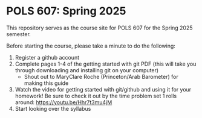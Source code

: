 # POLS 607: Spring 2025
This repository serves as the course site for POLS 607 for the Spring 2025 semester.

Before starting the course, please take a minute to do the following:

1. Register a github account
2. Complete pages 1-4 of the getting started with git PDF (this will take you through downloading and installing git on your computer)
    - Shout out to MaryClare Roche (Princeton/Arab Barometer) for making this guide
3. Watch the video for getting started with git/github and using it for your homework! Be sure to check it out by the time problem set 1 rolls around: https://youtu.be/Hhr7t3mu4jM
4. Start looking over the syllabus
